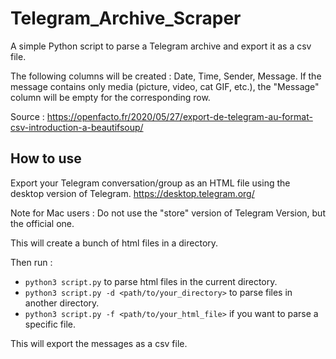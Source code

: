 # Telegram_Archive_Scraper

A simple Python script to parse a Telegram archive and export it as a csv file.

The following columns will be created : Date, Time, Sender, Message.
If the message contains only media (picture, video, cat GIF, etc.), the "Message" column will be empty for the corresponding row.

Source : https://openfacto.fr/2020/05/27/export-de-telegram-au-format-csv-introduction-a-beautifsoup/


## How to use

Export your Telegram conversation/group as an HTML file using the desktop version of Telegram.
https://desktop.telegram.org/

Note for Mac users : Do not use the "store" version of Telegram Version, but the official one.

This will create a bunch of html files in a directory.

Then run :
- ```python3 script.py``` to parse html files in the current directory.
- ```python3 script.py -d <path/to/your_directory>``` to parse files in another directory.
- ```python3 script.py -f <path/to/your_html_file>``` if you want to parse a specific file.

This will export the messages as a csv file.

